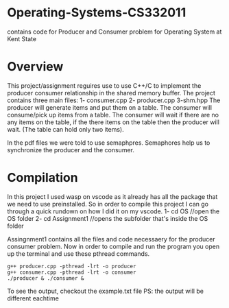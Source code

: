 # Operating-Systems-CS332011
contains code for Producer and Consumer problem for Operating System at Kent State 

# Overview 
This project/assignment reguires use to use C++/C to implement the producer consumer relationship in the shared memory buffer.
The project contains three main files: 
1- consumer.cpp 2- producer.cpp 3-shm.hpp
The producer will generate items and put them on a table. The consumer will  consume/pick up items from a table. 
The consumer will wait if there are no any items on the table, if the there items on the table then the producer will wait. (The table can hold only two items). 

In the pdf files we were told to use semaphpres. Semaphores help us to synchronize the producer and the consumer. 

# Compilation 

In this project I used wasp on vscode as it already has all the package that we need to use preinstalled. So in order to compile this project I can go through a quick rundown on how I did it on my vscode.
1- cd OS //open the OS folder 
2- cd Assignment1 //opens the subfolder that's inside the OS folder 

Assingnment1 contains all the files and code necessaery for the producer consumer problem. Now in order to compile and run the program you open up the terminal and use these pthread commands. 

```
g++ producer.cpp -pthread -lrt -o producer
g++ consumer.cpp -pthread -lrt -o consumer
./producer & ./consumer &
```

To see the output, checkout the example.txt file 
PS: the output will be different eachtime



